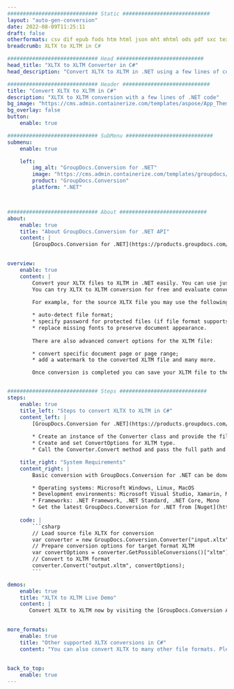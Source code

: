 ```yaml
---
############################# Static ############################
layout: "auto-gen-conversion"
date: 2022-08-09T11:25:11
draft: false
otherformats: csv dif epub fods htm html json mht mhtml ods pdf sxc tex tsv xlam xls xlsb xlsm xlsx xlt xltm xltx xml xps
breadcrumb: XLTX to XLTM in C#

############################# Head ############################
head_title: "XLTX to XLTM Converter in C#"
head_description: "Convert XLTX to XLTM in .NET using a few lines of code. Use the GroupDocs Document Conversion API to convert over 160 file formats."

############################# Header ############################
title: "Convert XLTX to XLTM in C#"
description: "XLTX to XLTM conversion with a few lines of .NET code"
bg_image: "https://cms.admin.containerize.com/templates/aspose/App_Themes/V3/images/bg/header1.png"
bg_overlay: false
button:
    enable: true

############################# SubMenu ############################
submenu:
    enable: true

    left:
        img_alt: "GroupDocs.Conversion for .NET"
        image: "https://cms.admin.containerize.com/templates/groupdocs/images/product-logos/90x90-noborder/groupdocs-conversion-net.png"
        product: "GroupDocs.Conversion"
        platform: ".NET"



############################# About ############################
about:
    enable: true
    title: "About GroupDocs.Conversion for .NET API"
    content: |
        [GroupDocs.Conversion for .NET](https://products.groupdocs.com/conversion/net/) can be used to convert Microsoft Word, Excel, PowerPoint, PDF, Visio and other formats. GroupDocs.Conversion is a standalone API that is suitable for back-end and internal systems where high performance is required. It does not depend on any software such as Microsoft or Open Office.
    

overview:
    enable: true
    content: |
        Convert your XLTX files to XLTM in .NET easily. You can use just a couple of C# code lines in any platform of your choice like - Windows, Linux, macOS.
        You can try XLTX to XLTM conversion for free and evaluate conversion results quality.  Along with simple file conversion scenarios you can try more advanced options for loading source XLTX file and for saving output XLTM result. 
        
        For example, for the source XLTX file you may use the following load options:

        * auto-detect file format;
        * specify password for protected files (if file format supports it);
        * replace missing fonts to preserve document appearance.
        
        There are also advanced convert options for the XLTM file:

        * convert specific document page or page range;
        * add a watermark to the converted XLTM file and many more.

        Once conversion is completed you can save your XLTM file to the local file path or any third-party storage like FTP, Amazon S3, Google Drive, Dropbox etc. Please note - to convert XLTX to XLTM there is no need for any additional software installed - like MS Office, Open Office, Adobe Acrobat Reader etc.


############################# Steps ############################
steps:
    enable: true
    title_left: "Steps to convert XLTX to XLTM in C#"
    content_left: |
        [GroupDocs.Conversion for .NET](https://products.groupdocs.com/conversion/net/) makes it easy for developers to convert a XLTX file to XLTM with a few lines of code.
        
        * Create an instance of the Converter class and provide the file XLTX with the full path
        * Create and set ConvertOptions for XLTM type.
        * Call the Converter.Convert method and pass the full path and format (XLTM) as a parameter

    title_right: "System Requirements"
    content_right: |
        Basic conversion with GroupDocs.Conversion for .NET can be done in just a few simple steps. Our APIs are supported on all major platforms and operating systems. Before executing the code below, make sure you have the following prerequisites installed on your system.

        * Operating systems: Microsoft Windows, Linux, MacOS
        * Development environments: Microsoft Visual Studio, Xamarin, MonoDevelop
        * Frameworks: .NET Framework, .NET Standard, .NET Core, Mono
        * Get the latest GroupDocs.Conversion for .NET from [Nuget](https://www.nuget.org/packages/groupdocs.conversion)
         
    code: |
        ```csharp    
        // Load source file XLTX for conversion
        var converter = new GroupDocs.Conversion.Converter("input.xltx");
        // Prepare conversion options for target format XLTM
        var convertOptions = converter.GetPossibleConversions()["xltm"].ConvertOptions;
        // Convert to XLTM format
        converter.Convert("output.xltm", convertOptions);
        ```

demos:
    enable: true
    title: "XLTX to XLTM Live Demo"
    content: |
       Convert XLTX to XLTM now by visiting the [GroupDocs.Conversion App](https://products.groupdocs.app/conversion/family) website. Online demo has the following advantages
          

more_formats:
    enable: true
    title: "Other supported XLTX conversions in C#"
    content: "You can also convert XLTX to many other file formats. Please see the list below."
       
       
back_to_top:
    enable: true
---
```


